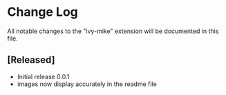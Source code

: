 # Change Log

All notable changes to the "ivy-mike" extension will be documented in this file.

## [Released]

- Initial release 0.0.1
- images now display accurately in the readme file
